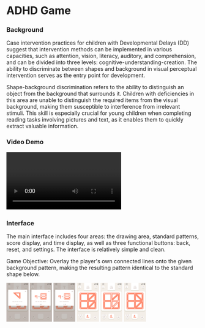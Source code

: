 # ADHD Game

### Background

Case intervention practices for children with Developmental Delays (DD) suggest that intervention methods can be implemented in various capacities, such as attention, vision, literacy, auditory, and comprehension, and can be divided into three levels: cognitive-understanding-creation. The ability to discriminate between shapes and background in visual perceptual intervention serves as the entry point for development.

Shape-background discrimination refers to the ability to distinguish an object from the background that surrounds it. Children with deficiencies in this area are unable to distinguish the required items from the visual background, making them susceptible to interference from irrelevant stimuli. This skill is especially crucial for young children when completing reading tasks involving pictures and text, as it enables them to quickly extract valuable information.

### Video Demo



<video src=".\Images and Videos\Demo.mp4"></video>



### Interface

The main interface includes four areas: the drawing area, standard patterns, score display, and time display, as well as three functional buttons: back, reset, and settings. The interface is relatively simple and clean.

Game Objective: Overlay the player's own connected lines onto the given background pattern, making the resulting pattern identical to the standard shape below.

<img src=".\Images and Videos\0001.jpg" alt="0002" style="zoom:10%;" />

<img src=".\Images and Videos\0002.jpg" alt="0002" style="zoom:10%;" />

<img src=".\Images and Videos\0003.jpg" alt="0002" style="zoom:10%;" />

<img src=".\Images and Videos\0004.jpg" alt="0002" style="zoom:10%;" />

<img src=".\Images and Videos\0005.jpg" alt="0002" style="zoom:10%;" />

<img src=".\Images and Videos\0006.jpg" alt="0002" style="zoom:10%;" />
